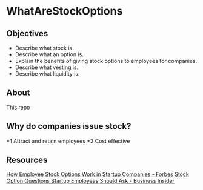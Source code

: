 # WhatAreStockOptions

## Objectives
* Describe what stock is.
* Describe what an option is.
* Explain the benefits of giving stock options to employees for companies.
* Describe what vesting is.
* Describe what liquidity is.

## About
This repo

## Why do companies issue stock?
*1 Attract and retain employees
*2 Cost effective

## Resources
[How Employee Stock Options Work in Startup Companies - Forbes](https://www.forbes.com/sites/allbusiness/2016/02/27/how-employee-stock-options-work-in-startup-companies/#64e4a91d6633)
[Stock Option Questions Startup Employees Should Ask - Business Insider](http://www.businessinsider.com/stock-option-questions-startup-employees-should-ask-2014-4)

